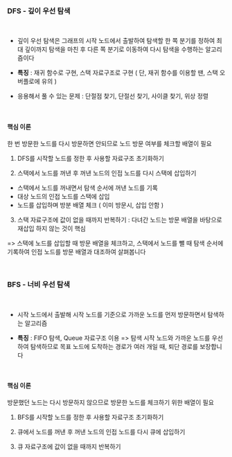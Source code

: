 ### DFS - 깊이 우선 탐색

<br/>

+ 깊이 우선 탐색은 그래프의 시작 노드에서 출발하여 탐색할 한 쪽 분기를 정하여 최대 깊이까지 탐색을 마친 후
다른 쪽 분기로 이동하여 다시 탐색을 수행하는 알고리즘이다

+ **특징** : 재귀 함수로 구현, 스택 자료구조로 구현 ( 단, 재귀 함수를 이용할 땐, 스택 오버플로에 유의 )

+ 응용해서 풀 수 있는 문제 : 단절점 찾기, 단절선 찾기, 사이클 찾기, 위상 정렬

<br/>

#### 핵심 이론

한 번 방문한 노드를 다시 방문하면 안되므로 노드 방문 여부를 체크할 배열이 필요

1. DFS를 시작할 노드를 정한 후 사용할 자료구조 초기화하기

2. 스택에서 노드를 꺼낸 후 꺼낸 노드의 인접 노드를 다시 스택에 삽입하기
  + 스택에서 노드를 꺼내면서 탐색 순서에 꺼낸 노드를 기록
  + 대상 노드의 인접 노드를 스택에 삽입
  + 노드를 삽입하며 방분 배열 체크 ( 이미 방문시, 삽입 안함 )

3. 스택 자료구조에 값이 없을 때까지 반복하기 : 다녀간 노드는 방문 배열을 바탕으로 재삽입 하지 않는 것이 핵심

=> 스택에 노드를 삽입할 때 방문 배열을 체크하고, 스택에서 노드를 뺄 때 탐색 순서에 기록하여 인접 노드를 방문 배열과 대조하여 살펴봅니다

<br/>

### BFS - 너비 우선 탐색

<br/>

+  시작 노드에서 출발해 시작 노드를 기준으로 가까운 노드를 먼저 방문하면서 탐색하는 알고리즘

+ **특징** : FIFO 탐색, Queue 자료구조 이용 => 탐색 시작 노드와 가까운 노드를 우선하여 탐색하므로 목표 노드에 도착하는 경로가 여러 개일 때, 퇴단 경로를 보장합니다

<br/>

#### 핵심 이론

방문했던 노드는 다시 방문하지 않으므로 방문한 노드를 체크하기 위한 배열이 필요

1. BFS를 시작할 노드를 정한 후 사용할 자료구조 초기화하기

2. 큐에서 노드를 꺼낸 후 꺼낸 노드의 인접 노드를 다시 큐에 삽입하기

3. 큐 자료구조에 값이 없을 때까지 반복하기


